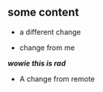 ## some content

* a different change

* change from me

___wowie this is rad___

* A change from remote
